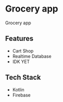 # Grocery app

Grocery app 


## Features

- Cart Shop
- Realtime Database
- IDK YET




## Tech Stack

- Kotlin
- Firebase 

